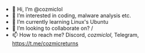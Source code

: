 - 👋 Hi, I’m @cozmiclol
- 👀 I’m interested in coding, malware analysis etc.
- 🌱 I’m currently learning Linux's Ubuntu
- 💞️ I’m looking to collaborate on? /
- 📫 How to reach me? Discord, _cozmiclol_, Telegram, https://t.me/cozmicreturns

